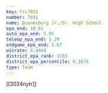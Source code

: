 ```yaml
---
key: frc7031
number: 7031
name: Duanesburg Jr./Sr. High School
epa_end: 10.91
auto_epa_end: 5.95
teleop_epa_end: 3.29
endgame_epa_end: 1.67
winrate: 0.4444
district_epa_rank: 1103
district_epa_percentile: 0.3876
type: Team
---
```

[[2024nytr]]
